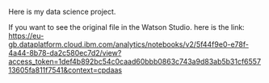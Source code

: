 Here is my data science project.

If you want to see the original file in the Watson Studio. here is the link:
https://eu-gb.dataplatform.cloud.ibm.com/analytics/notebooks/v2/5f44f9e0-e78f-4a44-8b78-da2c580ec7d2/view?access_token=1def4b892bc54c0caad60bbb0863c743a9d83ab5b31cf655713605fa811f7541&context=cpdaas
